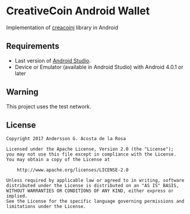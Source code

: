 # CreativeCoin Android Wallet

Implementation of [creacoinj][creacoinj] library in Android

## Requirements

 - Last version of [Android Studio][studio].
 - Device or Emulator (available in Android Studio) with Android 4.0.1 or later

## Warning

This project uses the test network.

## License

~~~
Copyright 2017 Andersson G. Acosta de la Rosa

Licensed under the Apache License, Version 2.0 (the "License");
you may not use this file except in compliance with the License.
You may obtain a copy of the License at

    http://www.apache.org/licenses/LICENSE-2.0

Unless required by applicable law or agreed to in writing, software
distributed under the License is distributed on an "AS IS" BASIS,
WITHOUT WARRANTIES OR CONDITIONS OF ANY KIND, either express or implied.
See the License for the specific language governing permissions and
limitations under the License.
~~~

[creacoinj]: https://github.com/creativechain/creacoinj
[studio]: https://developer.android.com/studio/index.html
